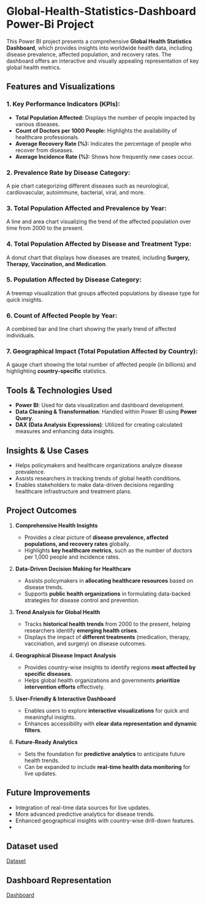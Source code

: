 # Global-Health-Statistics-Dashboard Power-Bi Project

This Power BI project presents a comprehensive **Global Health Statistics Dashboard**, which provides insights into worldwide health data, including disease prevalence, affected population, and recovery rates. The dashboard offers an interactive and visually appealing representation of key global health metrics.
## Features and Visualizations

### 1. Key Performance Indicators (KPIs):
- **Total Population Affected:** Displays the number of people impacted by various diseases.
- **Count of Doctors per 1000 People:** Highlights the availability of healthcare professionals.
- **Average Recovery Rate (%):** Indicates the percentage of people who recover from diseases.
- **Average Incidence Rate (%):** Shows how frequently new cases occur.

### 2. Prevalence Rate by Disease Category:
A pie chart categorizing different diseases such as neurological, cardiovascular, autoimmune, bacterial, viral, and more.

### 3. Total Population Affected and Prevalence by Year:
A line and area chart visualizing the trend of the affected population over time from 2000 to the present.

### 4. Total Population Affected by Disease and Treatment Type:
A donut chart that displays how diseases are treated, including **Surgery, Therapy, Vaccination, and Medication**.

### 5. Population Affected by Disease Category:
A treemap visualization that groups affected populations by disease type for quick insights.

### 6. Count of Affected People by Year:
A combined bar and line chart showing the yearly trend of affected individuals.

### 7. Geographical Impact (Total Population Affected by Country):
A gauge chart showing the total number of affected people (in billions) and highlighting **country-specific** statistics.

## Tools & Technologies Used
- **Power BI**: Used for data visualization and dashboard development.
- **Data Cleaning & Transformation**: Handled within Power BI using **Power Query**.
- **DAX (Data Analysis Expressions)**: Utilized for creating calculated measures and enhancing data insights.

## Insights & Use Cases
- Helps policymakers and healthcare organizations analyze disease prevalence.
- Assists researchers in tracking trends of global health conditions.
- Enables stakeholders to make data-driven decisions regarding healthcare infrastructure and treatment plans.

## Project Outcomes  

1. **Comprehensive Health Insights**  
   - Provides a clear picture of **disease prevalence, affected populations, and recovery rates** globally.  
   - Highlights **key healthcare metrics**, such as the number of doctors per 1,000 people and incidence rates.  

2. **Data-Driven Decision Making for Healthcare**  
   - Assists policymakers in **allocating healthcare resources** based on disease trends.  
   - Supports **public health organizations** in formulating data-backed strategies for disease control and prevention.  

3. **Trend Analysis for Global Health**  
   - Tracks **historical health trends** from 2000 to the present, helping researchers identify **emerging health crises**.  
   - Displays the impact of **different treatments** (medication, therapy, vaccination, and surgery) on disease outcomes.  

4. **Geographical Disease Impact Analysis**  
   - Provides country-wise insights to identify regions **most affected by specific diseases**.  
   - Helps global health organizations and governments **prioritize intervention efforts** effectively.  

5. **User-Friendly & Interactive Dashboard**  
   - Enables users to explore **interactive visualizations** for quick and meaningful insights.  
   - Enhances accessibility with **clear data representation and dynamic filters**.  

6. **Future-Ready Analytics**  
   - Sets the foundation for **predictive analytics** to anticipate future health trends.  
   - Can be expanded to include **real-time health data monitoring** for live updates.  

## Future Improvements
- Integration of real-time data sources for live updates.
- More advanced predictive analytics for disease trends.
- Enhanced geographical insights with country-wise drill-down features.
- 
## Dataset used 
[Dataset](https://github.com/Moazam-Alii/Global-Health-Statistics-Dashboard/blob/main/GLOBALHEALTH-SAMPLEDATA.xlsx)

## Dashboard Representation
[Dashboard](https://github.com/Moazam-Alii/Global-Health-Statistics-Dashboard/blob/main/dbpic.PNG)
